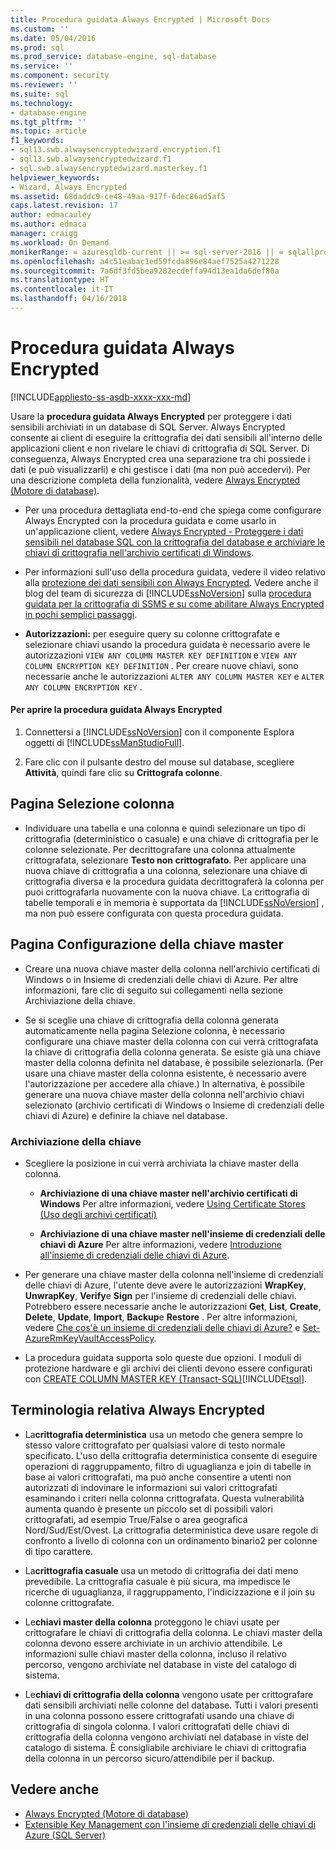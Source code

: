 ```yaml
---
title: Procedura guidata Always Encrypted | Microsoft Docs
ms.custom: ''
ms.date: 05/04/2016
ms.prod: sql
ms.prod_service: database-engine, sql-database
ms.service: ''
ms.component: security
ms.reviewer: ''
ms.suite: sql
ms.technology:
- database-engine
ms.tgt_pltfrm: ''
ms.topic: article
f1_keywords:
- sql13.swb.alwaysencryptedwizard.encryption.f1
- sql13.swb.alwaysencryptedwizard.f1
- sql.swb.alwaysencryptedwizard.masterkey.f1
helpviewer_keywords:
- Wizard, Always Encrypted
ms.assetid: 68daddc9-ce48-49aa-917f-6dec86ad5af5
caps.latest.revision: 17
author: edmacauley
ms.author: edmaca
manager: craigg
ms.workload: On Demand
monikerRange: = azuresqldb-current || >= sql-server-2016 || = sqlallproducts-allversions
ms.openlocfilehash: a4c51eabac1ed59fcda896e84aef7525a4271228
ms.sourcegitcommit: 7a6df3fd5bea9282ecdeffa94d13ea1da6def80a
ms.translationtype: HT
ms.contentlocale: it-IT
ms.lasthandoff: 04/16/2018
---
```

# <a name="always-encrypted-wizard"></a>Procedura guidata Always Encrypted
[!INCLUDE[appliesto-ss-asdb-xxxx-xxx-md](../../../includes/appliesto-ss-asdb-xxxx-xxx-md.md)]

Usare la **procedura guidata Always Encrypted** per proteggere i dati sensibili archiviati in un database di SQL Server. Always Encrypted consente ai client di eseguire la crittografia dei dati sensibili all'interno delle applicazioni client e non rivelare le chiavi di crittografia di SQL Server. Di conseguenza, Always Encrypted crea una separazione tra chi possiede i dati (e può visualizzarli) e chi gestisce i dati (ma non può accedervi).  Per una descrizione completa della funzionalità, vedere [Always Encrypted &#40;Motore di database&#41;](../../../relational-databases/security/encryption/always-encrypted-database-engine.md).  
 
 - Per una procedura dettagliata end-to-end che spiega come configurare Always Encrypted con la procedura guidata e come usarlo in un'applicazione client, vedere [Always Encrypted - Proteggere i dati sensibili nel database SQL con la crittografia del database e archiviare le chiavi di crittografia nell'archivio certificati di Windows](https://azure.microsoft.com/documentation/articles/sql-database-always-encrypted/).  
 
 - Per informazioni sull'uso della procedura guidata, vedere il video relativo alla [protezione dei dati sensibili con Always Encrypted](https://channel9.msdn.com/events/DataDriven/SQLServer2016/AlwaysEncrypted). Vedere anche il blog del team di sicurezza di [!INCLUDE[ssNoVersion](../../../includes/ssnoversion-md.md)] sulla [procedura guidata per la crittografia di SSMS e su come abilitare Always Encrypted in pochi semplici passaggi](http://blogs.msdn.com/b/sqlsecurity/archive/2015/11/01/ssms-encryption-wizard-enabling-always-encrypted-made-easy.aspx).  
 
 - **Autorizzazioni:** per eseguire query su colonne crittografate e selezionare chiavi usando la procedura guidata è necessario avere le autorizzazioni `VIEW ANY COLUMN MASTER KEY DEFINITION` e `VIEW ANY COLUMN ENCRYPTION KEY DEFINITION` . Per creare nuove chiavi, sono necessarie anche le autorizzazioni `ALTER ANY COLUMN MASTER KEY` e `ALTER ANY COLUMN ENCRYPTION KEY` .  
 
 #### <a name="to-open-the-always-encrypted-wizard"></a>Per aprire la procedura guidata Always Encrypted  
 
 1.  Connettersi a [!INCLUDE[ssNoVersion](../../../includes/ssnoversion-md.md)] con il componente Esplora oggetti di [!INCLUDE[ssManStudioFull](../../../includes/ssmanstudiofull-md.md)].  
   
 2.  Fare clic con il pulsante destro del mouse sul database, scegliere **Attività**, quindi fare clic su **Crittografa colonne**.  
   
 ## <a name="column-selection-page"></a>Pagina Selezione colonna  
 - Individuare una tabella e una colonna e quindi selezionare un tipo di crittografia (deterministico o casuale) e una chiave di crittografia per le colonne selezionate. Per decrittografare una colonna attualmente crittografata, selezionare **Testo non crittografato**. Per applicare una nuova chiave di crittografia a una colonna, selezionare una chiave di crittografia diversa e la procedura guidata decrittograferà la colonna per puoi crittografarla nuovamente con la nuova chiave. La crittografia di tabelle temporali e in memoria è supportata da [!INCLUDE[ssNoVersion](../../../includes/ssnoversion-md.md)] , ma non può essere configurata con questa procedura guidata.  
 
## <a name="master-key-configuration-page"></a>Pagina Configurazione della chiave master  
 - Creare una nuova chiave master della colonna nell'archivio certificati di Windows o in Insieme di credenziali delle chiavi di Azure. Per altre informazioni, fare clic di seguito sui collegamenti nella sezione Archiviazione della chiave.  
 
 - Se si sceglie una chiave di crittografia della colonna generata automaticamente nella pagina Selezione colonna, è necessario configurare una chiave master della colonna con cui verrà crittografata la chiave di crittografia della colonna generata. Se esiste già una chiave master della colonna definita nel database, è possibile selezionarla. (Per usare una chiave master della colonna esistente, è necessario avere l'autorizzazione per accedere alla chiave.) In alternativa, è possibile generare una nuova chiave master della colonna nell'archivio chiavi selezionato (archivio certificati di Windows o Insieme di credenziali delle chiavi di Azure) e definire la chiave nel database.  
 
 ### <a name="key-storage"></a>**Archiviazione della chiave**  
 
 - Scegliere la posizione in cui verrà archiviata la chiave master della colonna.  
 
   - **Archiviazione di una chiave master nell'archivio certificati di Windows** Per altre informazioni, vedere [Using Certificate Stores (Uso degli archivi certificati)](https://msdn.microsoft.com/library/windows/desktop/aa388160.aspx)  
 
   - **Archiviazione di una chiave master nell'insieme di credenziali delle chiavi di Azure** Per altre informazioni, vedere [Introduzione all'insieme di credenziali delle chiavi di Azure](https://azure.microsoft.com/documentation/articles/key-vault-get-started/).  
 
 - Per generare una chiave master della colonna nell'insieme di credenziali delle chiavi di Azure, l'utente deve avere le autorizzazioni **WrapKey**, **UnwrapKey**, **Verify**e **Sign** per l'insieme di credenziali delle chiavi. Potrebbero essere necessarie anche le autorizzazioni **Get**, **List**, **Create**, **Delete**, **Update**, **Import**, **Backup**e **Restore** . Per altre informazioni, vedere [Che cos'è un insieme di credenziali delle chiavi di Azure?](https://azure.microsoft.com/documentation/articles/key-vault-whatis/) e   [Set-AzureRmKeyVaultAccessPolicy](https://msdn.microsoft.com/library/mt603625.aspx).  
 
 - La procedura guidata supporta solo queste due opzioni. I moduli di protezione hardware e gli archivi dei clienti devono essere configurati con [CREATE COLUMN MASTER KEY &#40;Transact-SQL&#41;](../../../t-sql/statements/create-column-master-key-transact-sql.md)[!INCLUDE[tsql](../../../includes/tsql-md.md)].  
 
 ## <a name="always-encrypted-terms"></a>Terminologia relativa Always Encrypted  
 
 - La**crittografia deterministica** usa un metodo che genera sempre lo stesso valore crittografato per qualsiasi valore di testo normale specificato. L'uso della crittografia deterministica consente di eseguire operazioni di raggruppamento, filtro di uguaglianza e join di tabelle in base ai valori crittografati, ma può anche consentire a utenti non autorizzati di indovinare le informazioni sui valori crittografati esaminando i criteri nella colonna crittografata. Questa vulnerabilità aumenta quando è presente un piccolo set di possibili valori crittografati, ad esempio True/False o area geografica Nord/Sud/Est/Ovest. La crittografia deterministica deve usare regole di confronto a livello di colonna con un ordinamento binario2 per colonne di tipo carattere.  
 
 - La**crittografia casuale** usa un metodo di crittografia dei dati meno prevedibile. La crittografia casuale è più sicura, ma impedisce le ricerche di uguaglianza, il raggruppamento, l'indicizzazione e il join su colonne crittografate.  

 - Le**chiavi master della colonna** proteggono le chiavi usate per crittografare le chiavi di crittografia della colonna. Le chiavi master della colonna devono essere archiviate in un archivio attendibile. Le informazioni sulle chiavi master della colonna, incluso il relativo percorso, vengono archiviate nel database in viste del catalogo di sistema.  

 - Le**chiavi di crittografia della colonna** vengono usate per crittografare dati sensibili archiviati nelle colonne del database. Tutti i valori presenti in una colonna possono essere crittografati usando una chiave di crittografia di singola colonna. I valori crittografati delle chiavi di crittografia della colonna vengono archiviati nel database in viste del catalogo di sistema. È consigliabile archiviare le chiavi di crittografia della colonna in un percorso sicuro/attendibile per il backup.  

 ## <a name="see-also"></a>Vedere anche  
 - [Always Encrypted &#40;Motore di database&#41;](../../../relational-databases/security/encryption/always-encrypted-database-engine.md)   
 - [Extensible Key Management con l'insieme di credenziali delle chiavi di Azure &#40;SQL Server&#41;](../../../relational-databases/security/encryption/extensible-key-management-using-azure-key-vault-sql-server.md)  
